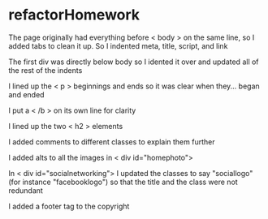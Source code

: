 # refactorHomework


The page originally had everything before < body > on the same line, so I added tabs to clean it up.
    So I indented meta, title, script, and link

The first div was directly below body so I idented it over and updated all of the rest of the indents

I lined up the < p > beginnings and ends so it was clear when they... began and ended

I put a < /b > on its own line for clarity

I lined up the two < h2 > elements

I added comments to different classes to explain them further

I added alts to all the images in < div id="homephoto">

In < div id="socialnetworking"> I updated the classes to say "sociallogo" (for instance "facebooklogo") so that the title and the class were not redundant

I added a footer tag to the copyright